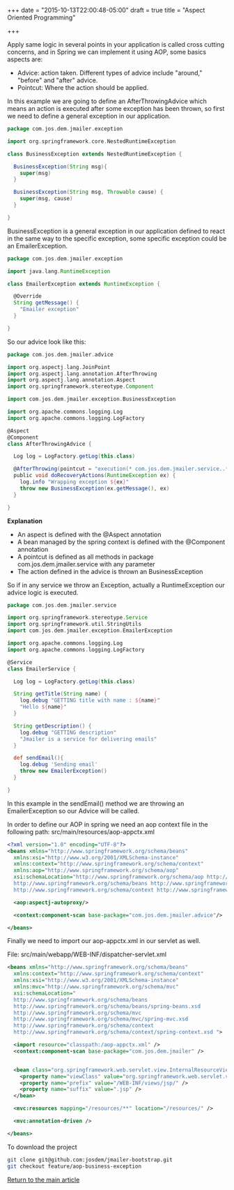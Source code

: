 +++
date = "2015-10-13T22:00:48-05:00"
draft = true
title = "Aspect Oriented Programming"

+++

Apply same logic in several points in your application is called cross cutting concerns, and in Spring we can implement it using AOP, some basics aspects are:

  * Advice: action taken. Different types of advice include "around," "before" and "after" advice.
  * Pointcut: Where the action should be applied.

In this example we are going to define an AfterThrowingAdvice which means an action is executed after some exception has been thrown, so first we need to define a general exception in our application.

```groovy
package com.jos.dem.jmailer.exception

import org.springframework.core.NestedRuntimeException

class BusinessException extends NestedRuntimeException {

  BusinessException(String msg){
    super(msg)
  }

  BusinessException(String msg, Throwable cause) {
    super(msg, cause)
  }

}

```

BusinessException is a general exception in our application defined to react in the same way to the specific exception, some specific exception could be an EmailerException.

```groovy
package com.jos.dem.jmailer.exception

import java.lang.RuntimeException

class EmailerException extends RuntimeException {

  @Override
  String getMessage() {
    "Emailer exception"
  }

}
```

So our advice look like this:

```groovy
package com.jos.dem.jmailer.advice

import org.aspectj.lang.JoinPoint
import org.aspectj.lang.annotation.AfterThrowing
import org.aspectj.lang.annotation.Aspect
import org.springframework.stereotype.Component

import com.jos.dem.jmailer.exception.BusinessException

import org.apache.commons.logging.Log
import org.apache.commons.logging.LogFactory

@Aspect
@Component
class AfterThrowingAdvice {

  Log log = LogFactory.getLog(this.class)

  @AfterThrowing(pointcut = "execution(* com.jos.dem.jmailer.service..**.*(..))", throwing = "ex")
  public void doRecoveryActions(RuntimeException ex) {
    log.info "Wrapping exception ${ex}"
    throw new BusinessException(ex.getMessage(), ex)
  }

}
```

**Explanation**

* An aspect is defined with the @Aspect annotation
* A bean managed by the spring context is defined with the @Component annotation
* A pointcut is defined as all methods in package com.jos.dem.jmailer.service with any parameter
* The action defined in the advice is thrown an BusinessException

So if in any service we throw an Exception, actually a RuntimeException our advice logic is executed.


```groovy
package com.jos.dem.jmailer.service

import org.springframework.stereotype.Service
import org.springframework.util.StringUtils
import com.jos.dem.jmailer.exception.EmailerException

import org.apache.commons.logging.Log
import org.apache.commons.logging.LogFactory

@Service
class EmailerService {

  Log log = LogFactory.getLog(this.class)

  String getTitle(String name) {
    log.debug "GETTING title with name : ${name}"
    "Hello ${name}"
  }

  String getDescription() {
    log.debug "GETTING description"
    "Jmailer is a service for delivering emails"
  }

  def sendEmail(){
    log.debug 'Sending email'
    throw new EmailerException()
  }

}
```

In this example in the sendEmail() method we are throwing an EmailerException so our Advice will be called.

In order to define our AOP in spring we need an aop context file in the following path: src/main/resources/aop-appctx.xml

```xml
<?xml version="1.0" encoding="UTF-8"?>
<beans xmlns="http://www.springframework.org/schema/beans"
  xmlns:xsi="http://www.w3.org/2001/XMLSchema-instance"
  xmlns:context="http://www.springframework.org/schema/context"
  xmlns:aop="http://www.springframework.org/schema/aop"
  xsi:schemaLocation="http://www.springframework.org/schema/aop http://www.springframework.org/schema/aop/spring-aop-4.0.xsd
  http://www.springframework.org/schema/beans http://www.springframework.org/schema/beans/spring-beans.xsd
  http://www.springframework.org/schema/context http://www.springframework.org/schema/context/spring-context-4.0.xsd">

  <aop:aspectj-autoproxy/>

  <context:component-scan base-package="com.jos.dem.jmailer.advice"/>

</beans>

```

Finally we need to import our aop-appctx.xml in our servlet as well.

File: src/main/webapp/WEB-INF/dispatcher-servlet.xml

```xml
<beans xmlns="http://www.springframework.org/schema/beans"
  xmlns:context="http://www.springframework.org/schema/context"
  xmlns:xsi="http://www.w3.org/2001/XMLSchema-instance"
  xmlns:mvc="http://www.springframework.org/schema/mvc"
  xsi:schemaLocation="
  http://www.springframework.org/schema/beans
  http://www.springframework.org/schema/beans/spring-beans.xsd
  http://www.springframework.org/schema/mvc
  http://www.springframework.org/schema/mvc/spring-mvc.xsd
  http://www.springframework.org/schema/context
  http://www.springframework.org/schema/context/spring-context.xsd ">

  <import resource="classpath:/aop-appctx.xml" />
  <context:component-scan base-package="com.jos.dem.jmailer" />


  <bean class="org.springframework.web.servlet.view.InternalResourceViewResolver">
    <property name="viewClass" value="org.springframework.web.servlet.view.JstlView"/>
    <property name="prefix" value="/WEB-INF/views/jsp/" />
    <property name="suffix" value=".jsp" />
  </bean>

  <mvc:resources mapping="/resources/**" location="/resources/" />

  <mvc:annotation-driven />

</beans>
```

To download the project

```bash
git clone git@github.com:josdem/jmailer-bootstrap.git
git checkout feature/aop-business-exception
```

[Return to the main article](/techtalk/spring)
